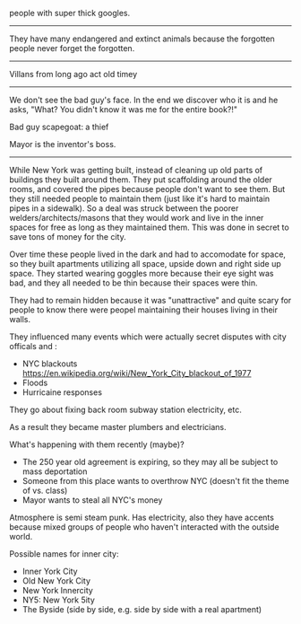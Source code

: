 people with super thick googles.


---

They have many endangered and extinct animals because the forgotten people never forget the forgotten.


---

Villans from long ago act old timey



----

We don't see the bad guy's face. In the end we discover who it is and he asks, "What? You didn't know it was me for the entire book?!"

Bad guy scapegoat: a thief

Mayor is the inventor's boss.

----



While New York was getting built, instead of cleaning up old parts of buildings they built around them. They put scaffolding around the older rooms, and covered the pipes because people don't want to see them. But they still needed people to maintain them (just like it's hard to maintain pipes in a sidewalk). So a deal was struck between the poorer welders/architects/masons that they would work and live in the inner spaces for free as long as they maintained them. This was done in secret to save tons of money for the city.

Over time these people lived in the dark and had to accomodate for space, so they built apartments utilizing all space, upside down and right side up space. They started wearing goggles more because their eye sight was bad, and they all needed to be thin because their spaces were thin.

They had to remain hidden because it was "unattractive" and quite scary for people to know there were peopel maintaining their houses living in their walls.

They influenced many events which were actually secret disputes with city officals and :
- NYC blackouts https://en.wikipedia.org/wiki/New_York_City_blackout_of_1977
- Floods
- Hurricaine responses

They go about fixing back room subway station electricity, etc.

As a result they became master plumbers and electricians.


What's happening with them recently (maybe)?
- The 250 year old agreement is expiring, so they may all be subject to mass deportation
- Someone from this place wants to overthrow NYC (doesn't fit the theme of vs. class)
- Mayor wants to steal all NYC's money


Atmosphere is semi steam punk. Has electricity, also they have accents because mixed groups of people who haven't interacted with the outside world.

Possible names for inner city:

- Inner York City
- Old New York City
- New York Innercity
- NY5: New York 5ity
- The Byside (side by side, e.g. side by side with a real apartment)
